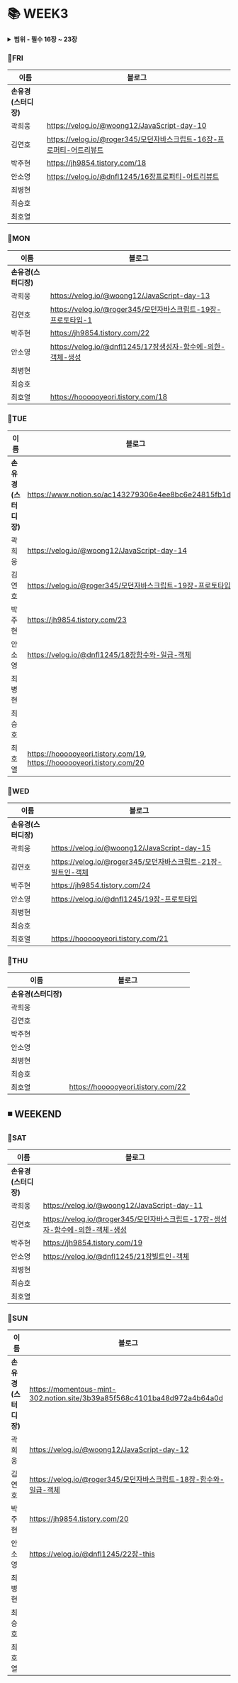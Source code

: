 #  :books: WEEK3
<details>
  <summary><b>범위 - 필수 16장 ~ 23장</b></summary>
  <div markdown="1">
    <ul>
      <li>16장: 프로퍼티 어트리뷰트</li>
      <li>17장: 생성자 함수에 의한 객체 생성</li>
      <li>18장: 함수와 일급 객체</li>
      <li>19장: 프로토타입</li>
      <li>21장: 빌트인 객체</li>
      <li>22장: this</li>
      <li>23장: 실행 컨텍스트</li>
    </ul>
읽어보기- 20장: strict mode
  </div>
</details>

### :pushpin:FRI
|**이름**|**블로그**|
|----------------|-----------------------|
|**손유경(스터디장)**| |
|곽희웅| https://velog.io/@woong12/JavaScript-day-10|
|김연호| https://velog.io/@roger345/모던자바스크립트-16장-프로퍼티-어트리뷰트|
|박주현| https://jh9854.tistory.com/18
|안소영| https://velog.io/@dnfl1245/16장프로퍼티-어트리뷰트
|최병현| |
|최승호| |
|최호열| |


### :pushpin:MON
|**이름**|**블로그**|
|----------------|-----------------------|
|**손유경(스터디장)**| |
|곽희웅| https://velog.io/@woong12/JavaScript-day-13|
|김연호| https://velog.io/@roger345/모던자바스크립트-19장-프로토타입-1|
|박주현| https://jh9854.tistory.com/22
|안소영| https://velog.io/@dnfl1245/17장생성자-함수에-의한-객체-생성
|최병현| |
|최승호| |
|최호열| https://hoooooyeori.tistory.com/18|

### :pushpin:TUE
|**이름**|**블로그**|
|----------------|-----------------------|
|**손유경(스터디장)**| https://www.notion.so/ac143279306e4ee8bc6e24815fb1dd4e|
|곽희웅| https://velog.io/@woong12/JavaScript-day-14|
|김연호| https://velog.io/@roger345/모던자바스크립트-19장-프로토타입-2|
|박주현| https://jh9854.tistory.com/23
|안소영| https://velog.io/@dnfl1245/18장함수와-일급-객체
|최병현| |
|최승호| |
|최호열| https://hoooooyeori.tistory.com/19, https://hoooooyeori.tistory.com/20|

### :pushpin:WED
|**이름**|**블로그**|
|----------------|-----------------------|
|**손유경(스터디장)**| |
|곽희웅| https://velog.io/@woong12/JavaScript-day-15|
|김연호| https://velog.io/@roger345/모던자바스크립트-21장-빌트인-객체|
|박주현| https://jh9854.tistory.com/24
|안소영| https://velog.io/@dnfl1245/19장-프로토타입
|최병현| |
|최승호| |
|최호열| https://hoooooyeori.tistory.com/21|

### :pushpin:THU
|**이름**|**블로그**|
|----------------|-----------------------|
|**손유경(스터디장)**| |
|곽희웅| |
|김연호| |
|박주현| |
|안소영| |
|최병현| |
|최승호| |
|최호열| https://hoooooyeori.tistory.com/22|


## ◾ WEEKEND

### :pushpin:SAT
|**이름**|**블로그**|
|----------------|-----------------------|
|**손유경(스터디장)**| |
|곽희웅| https://velog.io/@woong12/JavaScript-day-11|
|김연호| https://velog.io/@roger345/모던자바스크립트-17장-생성자-함수에-의한-객체-생성|
|박주현| https://jh9854.tistory.com/19
|안소영| https://velog.io/@dnfl1245/21장빌트인-객체
|최병현| |
|최승호| |
|최호열| |

### :pushpin:SUN
|**이름**|**블로그**|
|----------------|-----------------------|
|**손유경(스터디장)**| https://momentous-mint-302.notion.site/3b39a85f568c4101ba48d972a4b64a0d |
|곽희웅| https://velog.io/@woong12/JavaScript-day-12|
|김연호| https://velog.io/@roger345/모던자바스크립트-18장-함수와-일급-객체|
|박주현| https://jh9854.tistory.com/20
|안소영| https://velog.io/@dnfl1245/22장-this
|최병현| |
|최승호| |
|최호열| |

